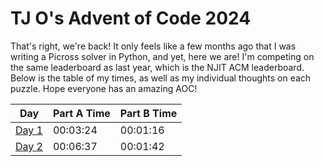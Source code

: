 # TJ O's Advent of Code 2024

That's right, we're back! It only feels like a few months ago that I was writing a Picross solver in Python, and yet, here we are! I'm competing on the same leaderboard as last year, which is the NJIT ACM leaderboard. Below is the table of my times, as well as my individual thoughts on each puzzle. Hope everyone has an amazing AOC!

| Day | Part A Time | Part B Time |
|---|---|---|
| [Day 1](notes/day01.md) | 00:03:24 | 00:01:16 |
| [Day 2](notes/day02.md) | 00:06:37 | 00:01:42 |